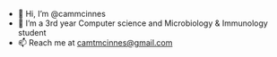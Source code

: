 - 👋 Hi, I’m @cammcinnes
- 👀 I’m a 3rd year Computer science and Microbiology & Immunology student
- 📫 Reach me at camtmcinnes@gmail.com

<!---
cammcinnes/cammcinnes is a ✨ special ✨ repository because its `README.md` (this file) appears on your GitHub profile.
You can click the Preview link to take a look at your changes.
--->
